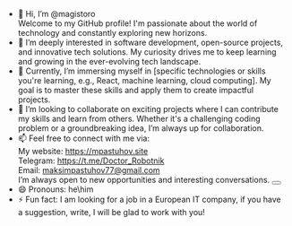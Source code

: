 - 👋 Hi, I’m @magistoro <br>
Welcome to my GitHub profile! I'm passionate about the world of technology and constantly exploring new horizons.
- 👀 I’m deeply interested in software development, open-source projects, and innovative tech solutions. My curiosity drives me to keep learning and growing in the ever-evolving tech landscape.
- 🌱 Currently, I’m immersing myself in [specific technologies or skills you're learning, e.g., React, machine learning, cloud computing]. My goal is to master these skills and apply them to create impactful projects.
- 💞️ I’m looking to collaborate on exciting projects where I can contribute my skills and learn from others. Whether it's a challenging coding problem or a groundbreaking idea, I’m always up for collaboration.
- 📫 Feel free to connect with me via:
<br> My website:  https://mpastuhov.site
<br>Telegram: https://t.me/Doctor_Robotnik
<br>Email: maksimpastuhov77@gmail.com
<br>I’m always open to new opportunities and interesting conversations.
<button></button>
- 😄 Pronouns: he\him
- ⚡ Fun fact: I am looking for a job in a European IT company, if you have a suggestion, write, I will be glad to work with you!

<!---
magistoro/magistoro is a ✨ special ✨ repository because its `README.md` (this file) appears on your GitHub profile.
You can click the Preview link to take a look at your changes.
--->
